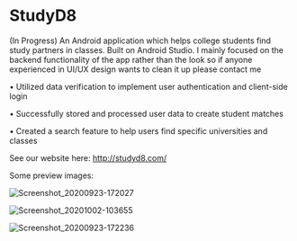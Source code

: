 # StudyD8 
(In Progress)
An Android application which helps college students find study partners in classes. Built on Android Studio. I mainly focused on the backend functionality of the app rather than the look so if anyone experienced in UI/UX design wants to clean it up please contact me

•	Utilized data verification to implement user authentication and client-side login

•	Successfully stored and processed user data to create student matches

•	Created a search feature to help users find specific universities and classes



See our website here: http://studyd8.com/

Some preview images:

![Screenshot_20200923-172027](https://user-images.githubusercontent.com/53447905/94087034-8c256d80-fdc1-11ea-9cea-5e854502fb21.png)


![Screenshot_20201002-103655](https://user-images.githubusercontent.com/53447905/94952840-74be4280-049b-11eb-8e84-588784ba471e.png)


![Screenshot_20200923-172236](https://user-images.githubusercontent.com/53447905/94087156-e9b9ba00-fdc1-11ea-8360-6179645399d3.png)
